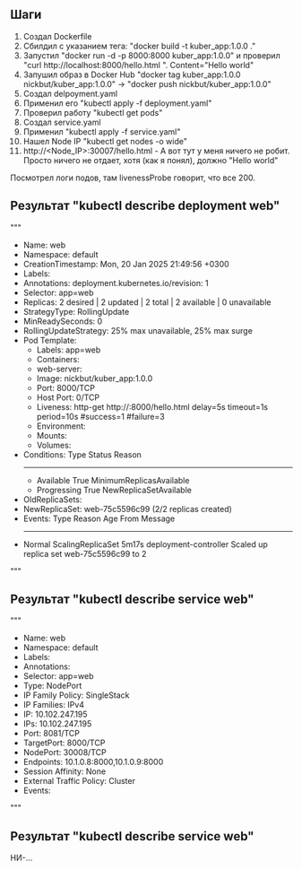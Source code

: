## Шаги
1. Создал Dockerfile
2. Сбилдил с указанием тега: "docker build -t kuber_app:1.0.0 ."
3. Запустил "docker run -d -p 8000:8000 kuber_app:1.0.0" и проверил "curl http://localhost:8000/hello.html
". Content="Hello world"
4. Запушил образ в Docker Hub "docker tag kuber_app:1.0.0 nickbut/kuber_app:1.0.0" -> "docker push nickbut/kuber_app:1.0.0"
5. Создал delpoyment.yaml
6. Применил его "kubectl apply -f deployment.yaml"
7. Проверил работу "kubectl get pods"
8. Создал service.yaml
9. Применил "kubectl apply -f service.yaml"
10. Нашел Node IP "kubectl get nodes -o wide"
11. http://<Node_IP>:30007/hello.html - А вот тут у меня ничего не робит. Просто ничего не отдает, хотя (как я понял), должно "Hello world"

Посмотрел логи подов, там livenessProbe говорит, что все 200.

## Результат "kubectl describe deployment web"

"""
- Name:                   web
- Namespace:              default
- CreationTimestamp:      Mon, 20 Jan 2025 21:49:56 +0300
- Labels:                 <none>
- Annotations:            deployment.kubernetes.io/revision: 1
- Selector:               app=web
- Replicas:               2 desired | 2 updated | 2 total | 2 available | 0 unavailable
- StrategyType:           RollingUpdate
- MinReadySeconds:        0
- RollingUpdateStrategy:  25% max unavailable, 25% max surge
- Pod Template:
  - Labels:  app=web
  - Containers:
   - web-server:
    - Image:        nickbut/kuber_app:1.0.0
    - Port:         8000/TCP
    - Host Port:    0/TCP
    - Liveness:     http-get http://:8000/hello.html delay=5s timeout=1s period=10s #success=1 #failure=3
    - Environment:  <none>
    - Mounts:       <none>
  - Volumes:        <none>
- Conditions:
  Type           Status  Reason
  ----           ------  ------
  - Available      True    MinimumReplicasAvailable
  - Progressing    True    NewReplicaSetAvailable
- OldReplicaSets:  <none>
- NewReplicaSet:   web-75c5596c99 (2/2 replicas created)
- Events:
  Type    Reason             Age    From                   Message
  ----    ------             ----   ----                   -------
- Normal  ScalingReplicaSet  5m17s  deployment-controller  Scaled up replica set web-75c5596c99 to 2

"""

## Результат "kubectl describe service web"

"""
- Name:                     web 
- Namespace:                default
- Labels:                   <none>
- Annotations:              <none>
- Selector:                 app=web
- Type:                     NodePort
- IP Family Policy:         SingleStack
- IP Families:              IPv4
- IP:                       10.102.247.195
- IPs:                      10.102.247.195
- Port:                     <unset>  8081/TCP
- TargetPort:               8000/TCP
- NodePort:                 <unset>  30008/TCP
- Endpoints:                10.1.0.8:8000,10.1.0.9:8000
- Session Affinity:         None
- External Traffic Policy:  Cluster
- Events:                   <none>

"""

## Результат "kubectl describe service web"

НИ-...